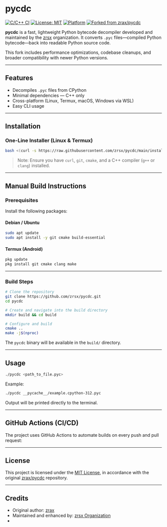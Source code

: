 # pycdc

[![C/C++ CI](https://github.com/zrsx/pycdc/actions/workflows/c-cpp.yml/badge.svg)](https://github.com/zrsx/pycdc/actions/workflows/c-cpp.yml)
[![License: MIT](https://img.shields.io/badge/license-MIT-blue.svg)](LICENSE)
[![Platform](https://img.shields.io/badge/platform-linux%20%7C%20termux-lightgrey)]()
[![Forked from zrax/pycdc](https://img.shields.io/badge/forked%20from-zrax%2Fpycdc-blue)](https://github.com/zrax/pycdc)

**pycdc** is a fast, lightweight Python bytecode decompiler developed and maintained by the [zrsx](https://github.com/zrsx) organization. It converts `.pyc` files—compiled Python bytecode—back into readable Python source code.

This fork includes performance optimizations, codebase cleanups, and broader compatibility with newer Python versions.

---

## Features

- Decompiles `.pyc` files from CPython
- Minimal dependencies — C++ only
- Cross-platform (Linux, Termux, macOS, Windows via WSL)
- Easy CLI usage

---

## Installation

### One-Line Installer (Linux & Termux)

```bash
bash <(curl -s https://raw.githubusercontent.com/zrsx/pycdc/main/install.sh)
```

> Note: Ensure you have `curl`, `git`, `cmake`, and a C++ compiler (`g++` or `clang`) installed.

---

## Manual Build Instructions

### Prerequisites

Install the following packages:

#### Debian / Ubuntu

```bash
sudo apt update
sudo apt install -y git cmake build-essential
```

#### Termux (Android)

```bash
pkg update
pkg install git cmake clang make
```

---

### Build Steps

```bash
# Clone the repository
git clone https://github.com/zrsx/pycdc.git
cd pycdc

# Create and navigate into the build directory
mkdir build && cd build

# Configure and build
cmake ..
make -j$(nproc)
```

The `pycdc` binary will be available in the `build/` directory.

---

## Usage

```bash
./pycdc <path_to_file.pyc>
```

Example:

```bash
./pycdc __pycache__/example.cpython-312.pyc
```

Output will be printed directly to the terminal.

---

## GitHub Actions (CI/CD)

The project uses GitHub Actions to automate builds on every push and pull request:


---

## License

This project is licensed under the [MIT License](LICENSE), in accordance with the original [zrax/pycdc](https://github.com/zrax/pycdc) repository.

---

## Credits

- Original author: [zrax](https://github.com/zrax/pycdc)
- Maintained and enhanced by: [zrsx Organization](https://github.com/zrsx)
- 
